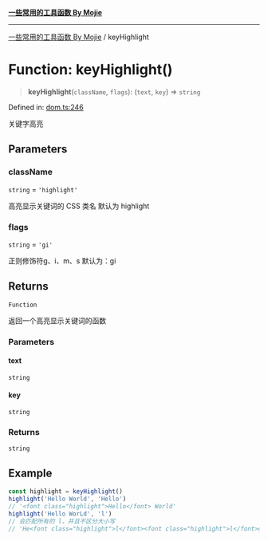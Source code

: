[**一些常用的工具函数 By Mojie**](../README.md)

***

[一些常用的工具函数 By Mojie](../globals.md) / keyHighlight

# Function: keyHighlight()

> **keyHighlight**(`className`, `flags`): (`text`, `key`) => `string`

Defined in: [dom.ts:246](https://github.com/mojiefong/utils/blob/8d43a08c9cee3486bdce98ae9522c4a66e3c2c71/src/dom.ts#L246)

关键字高亮

## Parameters

### className

`string` = `'highlight'`

高亮显示关键词的 CSS 类名 默认为 highlight

### flags

`string` = `'gi'`

正则修饰符g、i、m、s 默认为：gi

## Returns

`Function`

返回一个高亮显示关键词的函数

### Parameters

#### text

`string`

#### key

`string`

### Returns

`string`

## Example

```typescript
const highlight = keyHighlight()
highlight('Hello World', 'Hello')
// '<font class="highlight">Hello</font> World'
highlight('Hello WorLd', 'l')
// 会匹配所有的 l，并且不区分大小写
// 'He<font class="highlight">l</font><font class="highlight">l</font>o Wor<font class="highlight">L</font>d'
```
